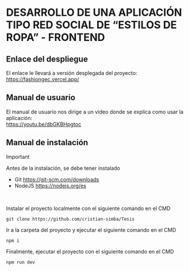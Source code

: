 # DESARROLLO DE UNA APLICACIÓN TIPO RED SOCIAL DE “ESTILOS DE ROPA” - FRONTEND
## Enlace del despliegue
El enlace le llevará a versión desplegada del proyecto: </br>
https://fashiongec.vercel.app/
## Manual de usuario
El manual de usuario nos dirige a un video donde se explica como usar la aplicación: </br>
https://youtu.be/dbGKBHpgtoc
## Manual de instalación
> [!IMPORTANT]
> Antes de la instalación, se debe tener instalado
> - Git
>   https://git-scm.com/downloads
> - NodeJS
>   https://nodejs.org/es
</br>

Instalar el proyecto localmente con el siguiente comando en el CMD
```
git clone https://github.com/cristian-simba/Tesis
```
Ir a la carpeta del proyecto y ejecutar el siguiente comando en el CMD
```
npm i
```
Finalmente, ejecutar el proyecto con el siguiente comando en el CMD
```
npm run dev
```

